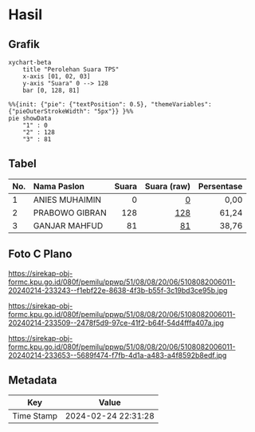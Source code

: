 # Hasil

## Grafik

```mermaid
xychart-beta
    title "Perolehan Suara TPS"
    x-axis [01, 02, 03]
    y-axis "Suara" 0 --> 128
    bar [0, 128, 81]
```

```mermaid
%%{init: {"pie": {"textPosition": 0.5}, "themeVariables": {"pieOuterStrokeWidth": "5px"}} }%%
pie showData
    "1" : 0
    "2" : 128
    "3" : 81
```

## Tabel

| No. | Nama Paslon    | Suara | Suara (raw) | Persentase |
|:--- |:-------------- | -----:| -----------:| ----------:|
| 1   | ANIES MUHAIMIN | 0     | [0][p-1]    | 0,00       |
| 2   | PRABOWO GIBRAN | 128   | [128][p-2]  | 61,24      |
| 3   | GANJAR MAHFUD  | 81    | [81][p-3]   | 38,76      |


[p-1]: https://github.com/gigit-pemilu/pemilu-2024-51-bali/blob/main/pilpres/hitung-suara/sub/51-bali/sub/08-buleleng/sub/08-kubutambahan/sub/2006-depeha/sub/011-tps/sub/paslon-1.txt
[p-2]: https://github.com/gigit-pemilu/pemilu-2024-51-bali/blob/main/pilpres/hitung-suara/sub/51-bali/sub/08-buleleng/sub/08-kubutambahan/sub/2006-depeha/sub/011-tps/sub/paslon-2.txt
[p-3]: https://github.com/gigit-pemilu/pemilu-2024-51-bali/blob/main/pilpres/hitung-suara/sub/51-bali/sub/08-buleleng/sub/08-kubutambahan/sub/2006-depeha/sub/011-tps/sub/paslon-3.txt

## Foto C Plano

https://sirekap-obj-formc.kpu.go.id/080f/pemilu/ppwp/51/08/08/20/06/5108082006011-20240214-233243--f1ebf22e-8638-4f3b-b55f-3c19bd3ce95b.jpg

https://sirekap-obj-formc.kpu.go.id/080f/pemilu/ppwp/51/08/08/20/06/5108082006011-20240214-233509--2478f5d9-97ce-41f2-b64f-54d4fffa407a.jpg

https://sirekap-obj-formc.kpu.go.id/080f/pemilu/ppwp/51/08/08/20/06/5108082006011-20240214-233653--5689f474-f7fb-4d1a-a483-a4f8592b8edf.jpg


## Metadata

| Key        | Value               |
| ---------- | ------------------- |
| Time Stamp | 2024-02-24 22:31:28 |



